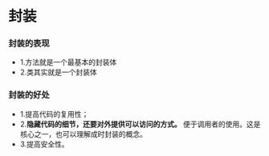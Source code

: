 # 封装
### 封装的表现
   * 1.方法就是一个最基本的封装体
   * 2.类其实就是一个封装体
### 封装的好处
   * 1.提高代码的复用性；
   * 2.**隐藏代码的细节，还要对外提供可以访问的方式。** 便于调用者的使用。这是核心之一，也可以理解成时封装的概念。
   * 3.提高安全性。